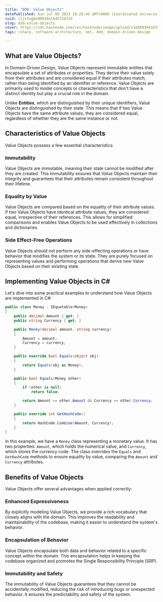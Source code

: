 ```yaml
---
title: "DDD: Value Objects"
datePublished: Sun Jul 09 2023 19:29:44 GMT+0000 (Coordinated Universal Time)
cuid: cljvtwg8v00010al6dnf2d310
slug: ddd-value-objects
cover: https://cdn.hashnode.com/res/hashnode/image/upload/v1688930410355/91e49d15-7bb4-452a-9b60-0b98e4de8aed.png
tags: csharp, software-architecture, net, ddd, domain-driven-design

---
```


## **What are Value Objects?**

In Domain-Driven Design, Value Objects represent immutable entities that encapsulate a set of attributes or properties. They derive their value solely from their attributes and are considered equal if their attributes match, rather than being identified by an identifier or reference. Value Objects are primarily used to model concepts or characteristics that don't have a distinct identity but play a crucial role in the domain.

Unlike **Entities**, which are distinguished by their unique identifiers, Value Objects are distinguished by their state. This means that if two Value Objects have the same attribute values, they are considered equal, regardless of whether they are the same instance or not.

## **Characteristics of Value Objects**

Value Objects possess a few essential characteristics:

### **Immutability**

Value Objects are immutable, meaning their state cannot be modified after they are created. This immutability ensures that Value Objects maintain their integrity and guarantees that their attributes remain consistent throughout their lifetime.

### **Equality by Value**

Value Objects are compared based on the equality of their attribute values. If two Value Objects have identical attribute values, they are considered equal, irrespective of their references. This allows for simplified comparisons and enables Value Objects to be used effectively in collections and dictionaries.

### **Side Effect-Free Operations**

Value Objects should not perform any side-effecting operations or have behavior that modifies the system or its state. They are purely focused on representing values and performing operations that derive new Value Objects based on their existing state.

## **Implementing Value Objects in C#**

Let's dive into some practical examples to understand how Value Objects are implemented in C#:

```csharp
public class Money : IEquatable<Money>
{
    public decimal Amount { get; }
    public string Currency { get; }

    public Money(decimal amount, string currency)
    {
        Amount = amount;
        Currency = currency;
    }

    public override bool Equals(object obj)
    {
        return Equals(obj as Money);
    }

    public bool Equals(Money other)
    {
        if (other is null)
            return false;

        return Amount == other.Amount && Currency == other.Currency;
    }

    public override int GetHashCode()
    {
        return HashCode.Combine(Amount, Currency);
    }
}
```

In this example, we have a `Money` class representing a monetary value. It has two properties: `Amount`, which holds the numerical value, and `Currency`, which stores the currency code. The class overrides the `Equals` and `GetHashCode` methods to ensure equality by value, comparing the `Amount` and `Currency` attributes.

## **Benefits of Value Objects**

Value Objects offer several advantages when applied correctly:

### **Enhanced Expressiveness**

By explicitly modeling Value Objects, we provide a rich vocabulary that closely aligns with the domain. This improves the readability and maintainability of the codebase, making it easier to understand the system's behavior.

### **Encapsulation of Behavior**

Value Objects encapsulate both data and behavior related to a specific concept within the domain. This encapsulation helps in keeping the codebase organized and promotes the Single Responsibility Principle (SRP).

### **Immutability and Safety**

The immutability of Value Objects guarantees that they cannot be accidentally modified, reducing the risk of introducing bugs or unexpected behavior. It ensures the predictability and safety of the system.